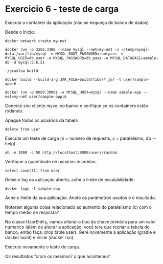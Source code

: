 # Exercicio 6 - teste de carga

Executa o container da aplicação (não se esqueça do banco de dados)


Desde o inicio:

```
docker network create my-net

docker run -p 3306:3306 --name mysql --net=my-net -v ~/temp/mysql-data:/var/lib/mysql -e MYSQL_ROOT_PASSWORD=rootpass -e MYSQL_USER=db_user -e MYSQL_PASSWORD=db_pass -e MYSQL_DATABASE=sample-db -d mysql:5.6.51

./gradlew build

docker build --build-arg JAR_FILE=build/libs/*.jar -t user/sample-app:6 .

docker run -p 8080:30001 -e MYSQL_HOST=mysql --name sample-app --net=my-net user/sample-app:6
```

Conecte seu cliente mysql no banco e verifique se os containers estão rodando.

Apague todos os usuários da tabela

```
delete from user
```

Executa um teste de carga (n = numero de requests, c = paralelismo, db --help)

```
ab -n 1000 -c 50 http://localhost:8080/users/random
```

Verifique a quantidade de usuários inseridos:

```
select count(1) from user
```

Deixe o log da aplicação aberto, ache o limite de escalabilidade:

```
docker logs -f sample-app
```

Ache o limite da sua aplicação. Anote os parâmetros usados e o resultado.

Notaram alguma coisa relacionado ao aumento do paralelismo (c) com o tempo médio de resposta?

Na classe UserEntity, vamos alterar o tipo da chave primária para um valor númerico (além de alterar a aplicação, você tera que recriar a tabela do banco, então faça: drop table user). Gere novamente a aplicação (gradle e docker build) e inicie (docker run).

Execute novamente o teste de carga.

Os resultados foram os mesmos? o que aconteceu?



